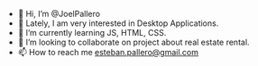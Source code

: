 - 👋 Hi, I’m @JoelPallero
- 👀 Lately, I am very interested in Desktop Applications.
- 🌱 I’m currently learning JS, HTML, CSS.
- 💞️ I’m looking to collaborate on project about real estate rental.
- 📫 How to reach me esteban.pallero@gmail.com

